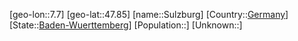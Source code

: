 ﻿---
location: [47.85,7.7]
type: City
tags:
- geo/City


SpocWebEntityId: 34664
isDeleted: false
confidential: public

---
[geo-lon::7.7]
[geo-lat::47.85]
[name::Sulzburg]
[Country::[Germany](geo/Continent/Europe/Germany.md)]
[State::[Baden-Wuerttemberg](geo/Continent/Europe/Germany/Baden-Wuerttemberg.md)]
[Population::]
[Unknown::]


